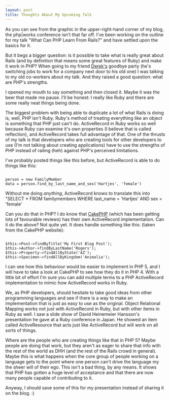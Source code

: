 ```yaml
--- 
layout: post
title: Thoughts About My Upcoming Talk
---
```

As you can see from the graphic in the upper-right-hand corner of my blog, the php|works conference isn't that far off.  I've been working on the outline for my talk "What Can PHP Learn From Rails?" and have settled upon the basics for it.

But it begs a bigger question:  is it possible to take what is really great about Rails (and by definition that means some great features of Ruby) and make it work in PHP?  When going to my friend <a href="http://derekmartin.ca">Derek's</a> goodbye party (he's switching jobs to work for a company next door to his old one) I was talking to my old co-workers about my talk.  And they raised a good question: what are PHP's strengths.

I opened my mouth to say something and then closed it.  Maybe it was the beer that made me pause.  I'll be honest:  I really like Ruby and there are some really neat things being done.

The biggest problem with being able to duplicate a lot of what Rails is doing is, well, PHP isn't Ruby.  Ruby's method of treating everything like an object is something that PHP just can't do.  ActiveRecord in Ruby works so well because Ruby can examine it's own properties (I believe that is called reflection), and ActiveRecord takes full advantage of that.  One of the thrusts of my talk is that developers who are creating tools for other developers to use (I'm not talking about creating applications) have to use the strengths of PHP instead of railing (heh) against PHP's perceived limitations.

I've probably posted things like this before, but ActiveRecord is able to do things like this:

~~~

person = new FamilyMember
data = person.find_by_last_name_and_sex('Hartjes', 'female')

~~~

Without me doing *anything*, ActiveRecord knows to translate this into "SELECT * FROM familymembers WHERE last_name = 'Hartjes' AND sex = 'female'

Can you do that in PHP? I do know that <a href=http://www.cakephp.org>CakePHP</a> (which has been getting lots of favourable reviews) has their own ActiveRecord implementation.  Can it do the above?  Not quite yet.  It does handle something like this: (taken from the CakePHP website):

~~~

$this->Post->findByTitle('My First Blog Post');
$this->Author->findByLastName('Rogers');
$this->Property->findAllByState('AZ');
$this->Specimen->findAllByKingdom('Animalia');

~~~

I can see how this behaviour would be easier to implement in PHP 5, and I will have to take a look at CakePHP to see how they do it in PHP 4.  With a little bit of effort I'm sure you can add multiple terms to a PHP ActiveRecord implementation to mimic how ActiveRecord works in Ruby.

We, as PHP developers, should hesitate to take good ideas from other programming languages and see if there is a way to make an implementation that is just as easy to use as the original.  Object Relational Mapping works not just with ActiveRecord in Ruby, but with other items in Ruby as well.  I saw a slide show of David Heinemeier Hansson's presentation he gave at a Ruby conference in Japan.  He showed an item called ActiveResource that acts just like ActiveRecord but will work on all sorts of things.

Where are the people who are creating things like that in PHP 5?  Maybe people are doing that work, but they aren't as eager to share that info with the rest of the world as DHH (and the rest of the Rails crowd in general).  Maybe this is what happens when the core group of people working on a language gets to the point where one person can't drive the language my the sheer will of their ego.  This isn't a bad thing, by any means.  It shows that PHP has gotten a huge level of acceptance and that there are now many people capable of contributing to it.

Anyway, I should save some of this for my presentation instead of sharing it on the blog. :)
